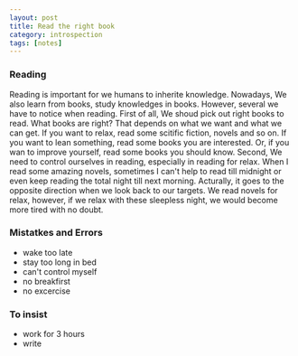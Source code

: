 ```yaml
---
layout: post
title: Read the right book
category: introspection
tags: [notes]
---
```



### Reading

Reading is important for we humans to inherite knowledge. Nowadays, We also learn from books, study knowledges in books. However, several we have to notice when reading. First of all, We shoud pick out right books to read. What books are right? That depends on what we want and what we can get. If you want to relax, read some scitific fiction, novels and so on. If you want to lean something, read some books you are interested. Or, if you wan to improve yourself, read some books you should know. Second, We need to control ourselves in reading, especially in reading for relax. When I read some amazing novels, sometimes I can't help to read till midnight or even keep reading the total night till next morning. Acturally, it goes to the opposite direction when we look back to our targets. We read novels for relax, however, if we relax with these sleepless night, we would become more tired with no doubt.

### Mistatkes and Errors

 - wake too late
 - stay too long in bed
 - can't control myself
 - no breakfirst
 - no excercise

### To insist

 - work for 3 hours
 - write

